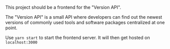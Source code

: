 This project should be a frontend for the "Version API".

The "Version API" is a small API where developers can find out the newest versions of commonly used tools and software packages centralized at one point.

Use `yarn start` to start the frontend server. It will then get hosted on `localhost:3000`
